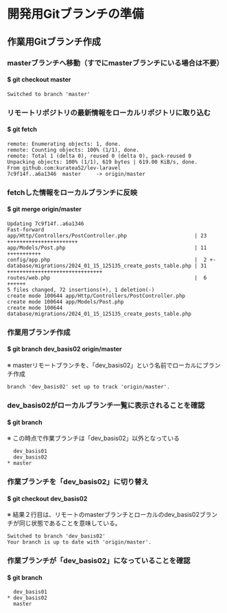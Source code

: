 # 開発用Gitブランチの準備

## 作業用Gitブランチ作成

### masterブランチへ移動（すでにmasterブランチにいる場合は不要）
#### $ git checkout master

    Switched to branch 'master'

### リモートリポジトリの最新情報をローカルリポジトリに取り込む
#### $ git fetch

    remote: Enumerating objects: 1, done.
    remote: Counting objects: 100% (1/1), done.
    remote: Total 1 (delta 0), reused 0 (delta 0), pack-reused 0
    Unpacking objects: 100% (1/1), 619 bytes | 619.00 KiB/s, done.
    From github.com:kuratea52/lev-laravel
    7c9f14f..a6a1346  master     -> origin/master

### fetchした情報をローカルブランチに反映
#### $ git merge origin/master

    Updating 7c9f14f..a6a1346
    Fast-forward
    app/Http/Controllers/PostController.php                      | 23 +++++++++++++++++++++++
    app/Models/Post.php                                          | 11 +++++++++++
    config/app.php                                               |  2 +-
    database/migrations/2024_01_15_125135_create_posts_table.php | 31 +++++++++++++++++++++++++++++++
    routes/web.php                                               |  6 ++++++
    5 files changed, 72 insertions(+), 1 deletion(-)
    create mode 100644 app/Http/Controllers/PostController.php
    create mode 100644 app/Models/Post.php
    create mode 100644 database/migrations/2024_01_15_125135_create_posts_table.php

### 作業用ブランチ作成
#### $ git branch dev_basis02 origin/master
※ masterリモートブランチを、「dev_basis02」という名前でローカルにブランチ作成

    branch 'dev_basis02' set up to track 'origin/master'.

### dev_basis02がローカルブランチ一覧に表示されることを確認
#### $ git branch
※ この時点で作業ブランチは「dev_basis02」以外となっている

      dev_basis01
      dev_basis02
    * master

### 作業ブランチを「dev_basis02」に切り替え
#### $ git checkout dev_basis02
※ 結果２行目は、リモートのmasterブランチとローカルのdev_basis02ブランチが同じ状態であることを意味している。

    Switched to branch 'dev_basis02'
    Your branch is up to date with 'origin/master'.

### 作業ブランチが「dev_basis02」になっていることを確認
#### $ git branch

      dev_basis01
    * dev_basis02
      master
